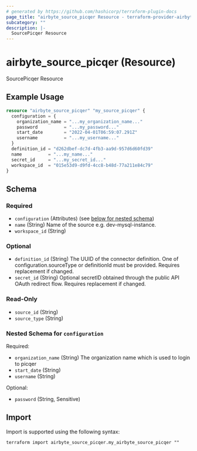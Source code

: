```yaml
---
# generated by https://github.com/hashicorp/terraform-plugin-docs
page_title: "airbyte_source_picqer Resource - terraform-provider-airbyte"
subcategory: ""
description: |-
  SourcePicqer Resource
---
```


# airbyte_source_picqer (Resource)

SourcePicqer Resource

## Example Usage

```terraform
resource "airbyte_source_picqer" "my_source_picqer" {
  configuration = {
    organization_name = "...my_organization_name..."
    password          = "...my_password..."
    start_date        = "2022-04-01T06:59:07.291Z"
    username          = "...my_username..."
  }
  definition_id = "d262dbef-dc7d-4fb3-aa9d-957d6d60fd39"
  name          = "...my_name..."
  secret_id     = "...my_secret_id..."
  workspace_id  = "015e53d9-d9fd-4cc8-b48d-77a211e84c79"
}
```

<!-- schema generated by tfplugindocs -->
## Schema

### Required

- `configuration` (Attributes) (see [below for nested schema](#nestedatt--configuration))
- `name` (String) Name of the source e.g. dev-mysql-instance.
- `workspace_id` (String)

### Optional

- `definition_id` (String) The UUID of the connector definition. One of configuration.sourceType or definitionId must be provided. Requires replacement if changed.
- `secret_id` (String) Optional secretID obtained through the public API OAuth redirect flow. Requires replacement if changed.

### Read-Only

- `source_id` (String)
- `source_type` (String)

<a id="nestedatt--configuration"></a>
### Nested Schema for `configuration`

Required:

- `organization_name` (String) The organization name which is used to login to picqer
- `start_date` (String)
- `username` (String)

Optional:

- `password` (String, Sensitive)

## Import

Import is supported using the following syntax:

```shell
terraform import airbyte_source_picqer.my_airbyte_source_picqer ""
```
